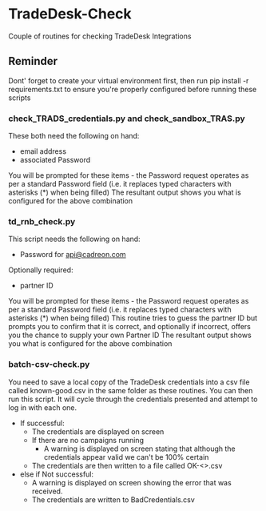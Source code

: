 # TradeDesk-Check
Couple of routines for checking TradeDesk Integrations

## Reminder
Dont' forget to create your virtual environment first, then run
  pip install -r requirements.txt
to ensure you're properly configured before running these scripts

### check_TRADS_credentials.py and check_sandbox_TRAS.py
These both need the following on hand:
  - email address
  - associated Password

You will be prompted for these items - the Password request operates as per a standard Password field (i.e. it replaces typed characters with asterisks (*) when being filled)
The resultant output shows you what is configured for the above combination

### td_rnb_check.py
This script needs the following on hand:
  
  - Password for api@cadreon.com

Optionally required:
  - partner ID

You will be prompted for these items - the Password request operates as per a standard Password field (i.e. it replaces typed characters with asterisks (*) when being filled)
This routine tries to guess the partner ID but prompts you to confirm that it is correct, and optionally if incorrect, offers you the chance to supply your own Partner ID
The resultant output shows you what is configured for the above combination



### batch-csv-check.py
You need to save a local copy of the TradeDesk credentials into a csv file called known-good.csv in the same folder as these routines.
You can then run this script.
It will cycle through the credentials presented and attempt to log in with each one. 

- If successful:
  - The credentials are displayed on screen
  - If there are no campaigns running
    -  A warning is displayed on screen stating that although the credentials appear valid we can't be 100% certain
  - The credentials are then written to a file called OK-<<timestamp>>.csv
- else if Not successful:
  - A warning is displayed on screen showing the error that was received.
  - The credentials are written to BadCredentials.csv
